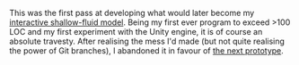 This was the first pass at developing what would later become my [interactive shallow-fluid model](https://github.com/andyljones/shallow-fluid-model). Being my first ever program to exceed >100 LOC and my first experiment with the Unity engine, it is of course an absolute travesty. After realising the mess I'd made (but not quite realising the power of Git branches), I abandoned it in favour of [the next prototype](https://github.com/andyljones/shallow-fluid-model-prototype-2).
